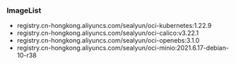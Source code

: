 ### ImageList

- registry.cn-hongkong.aliyuncs.com/sealyun/oci-kubernetes:1.22.9
- registry.cn-hongkong.aliyuncs.com/sealyun/oci-calico:v3.22.1
- registry.cn-hongkong.aliyuncs.com/sealyun/oci-openebs:3.1.0
- registry.cn-hongkong.aliyuncs.com/sealyun/oci-minio:2021.6.17-debian-10-r38
